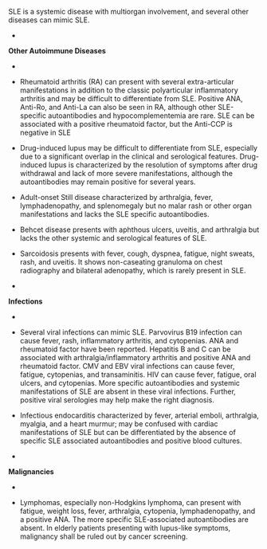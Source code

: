 SLE is a systemic disease with multiorgan involvement, and several other diseases can mimic SLE.

- 
**Other Autoimmune Diseases**

- 
              
- Rheumatoid arthritis (RA) can present with several extra-articular manifestations in addition to the classic polyarticular inflammatory arthritis and may be difficult to differentiate from SLE. Positive ANA, Anti-Ro, and Anti-La can also be seen in RA, although other SLE-specific autoantibodies and hypocomplementemia are rare. SLE can be associated with a positive rheumatoid factor, but the Anti-CCP is negative in SLE
              
              
- Drug-induced lupus may be difficult to differentiate from SLE, especially due to a significant overlap in the clinical and serological features. Drug-induced lupus is characterized by the resolution of symptoms after drug withdrawal and lack of more severe manifestations, although the autoantibodies may remain positive for several years.
              
              
- Adult-onset Still disease characterized by arthralgia, fever, lymphadenopathy, and splenomegaly but no malar rash or other organ manifestations and lacks the SLE specific autoantibodies.
              
              
- Behcet disease presents with aphthous ulcers, uveitis, and arthralgia but lacks the other systemic and serological features of SLE.
              
              
- Sarcoidosis presents with fever, cough, dyspnea, fatigue, night sweats, rash, and uveitis. It shows non-caseating granuloma on chest radiography and bilateral adenopathy, which is rarely present in SLE.

- 
**Infections**

- 
              
- Several viral infections can mimic SLE. Parvovirus B19 infection can cause fever, rash, inflammatory arthritis, and cytopenias. ANA and rheumatoid factor have been reported. Hepatitis B and C can be associated with arthralgia/inflammatory arthritis and positive ANA and rheumatoid factor. CMV and EBV viral infections can cause fever, fatigue, cytopenias, and transaminitis. HIV can cause fever, fatigue, oral ulcers, and cytopenias. More specific autoantibodies and systemic manifestations of SLE are absent in these viral infections. Further, positive viral serologies may help make the right diagnosis.
              
              
- Infectious endocarditis characterized by fever, arterial emboli, arthralgia, myalgia, and a heart murmur; may be confused with cardiac manifestations of SLE but can be differentiated by the absence of specific SLE associated autoantibodies and positive blood cultures.

- 
**Malignancies**

- 
              
- Lymphomas, especially non-Hodgkins lymphoma, can present with fatigue, weight loss, fever, arthralgia, cytopenia, lymphadenopathy, and a positive ANA. The more specific SLE-associated autoantibodies are absent. In elderly patients presenting with lupus-like symptoms, malignancy shall be ruled out by cancer screening.